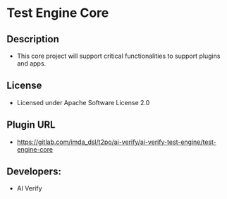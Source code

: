 # Test Engine Core

## Description
* This core project will support critical functionalities to support plugins and apps.

## License
* Licensed under Apache Software License 2.0

## Plugin URL
* https://gitlab.com/imda_dsl/t2po/ai-verify/ai-verify-test-engine/test-engine-core

## Developers:
* AI Verify